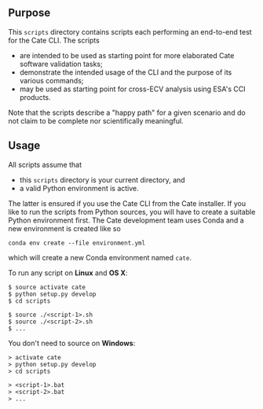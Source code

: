 ## Purpose

This `scripts` directory contains scripts each performing an end-to-end test for the Cate CLI. 
The scripts 

* are intended to be used as starting point for more elaborated Cate software validation tasks;
* demonstrate the intended usage of the CLI and the purpose of its various commands;
* may be used as starting point for cross-ECV analysis using ESA's CCI products.    

Note that the scripts describe a "happy path" for a given scenario and do not claim to be complete
nor scientifically meaningful.

## Usage

All scripts assume that 

* this `scripts` directory is your current directory, and 
* a valid Python environment is active. 

The latter is ensured if you use the Cate CLI from the Cate installer. If you like to run
the scripts from Python sources, you will have to create a suitable Python environment first.
The Cate development team uses Conda and a new environment is created like so
  
    conda env create --file environment.yml
       
which will create a new Conda environment named `cate`.       

To run any script on **Linux** and **OS X**:
 
    $ source activate cate
    $ python setup.py develop
    $ cd scripts
    
    $ source ./<script-1>.sh
    $ source ./<script-2>.sh
    $ ...
      
You don't need to source on **Windows**:

    > activate cate
    > python setup.py develop
    > cd scripts
    
    > <script-1>.bat
    > <script-2>.bat
    > ...

